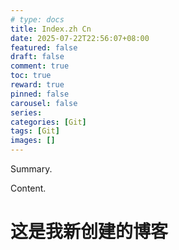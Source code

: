 ```yaml
---
# type: docs 
title: Index.zh Cn
date: 2025-07-22T22:56:07+08:00
featured: false
draft: false
comment: true
toc: true
reward: true
pinned: false
carousel: false
series:
categories: [Git]
tags: [Git]
images: []
---
```


Summary.

<!--more-->

Content.
# 这是我新创建的博客
